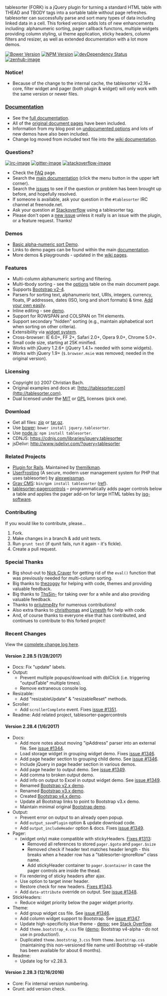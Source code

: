 tablesorter (FORK) is a jQuery plugin for turning a standard HTML table with THEAD and TBODY tags into a sortable table without page refreshes. tablesorter can successfully parse and sort many types of data including linked data in a cell. This forked version adds lots of new enhancements including: alphanumeric sorting, pager callback functons, multiple widgets providing column styling, ui theme application, sticky headers, column filters and resizer, as well as extended documentation with a lot more demos.

[![Bower Version][bower-image]][bower-url] [![NPM Version][npm-image]][npm-url] [![devDependency Status][david-dev-image]][david-dev-url] [![zenhub-image]][zenhub-url]

### Notice!

* Because of the change to the internal cache, the tablesorter v2.16+ core, filter widget and pager (both plugin &amp; widget) will only work with the same version or newer files.

### [Documentation](https://mottie.github.io/tablesorter/docs/)

* See the [full documentation](https://mottie.github.io/tablesorter/docs/).
* All of the [original document pages](http://tablesorter.com/docs/) have been included.
* Information from my blog post on [undocumented options](https://wowmotty.blogspot.com/2011/06/jquery-tablesorter-missing-docs.html) and lots of new demos have also been included.
* Change log moved from included text file into the [wiki documentation](https://github.com/Mottie/tablesorter/wiki/Changes).

### Questions?

[![irc-image]][irc-url] [![gitter-image]][gitter-url] [![stackoverflow-image]][stackoverflow-url]

* Check the [FAQ](https://github.com/Mottie/tablesorter/wiki/FAQ) page.
* Search the [main documentation](https://mottie.github.io/tablesorter/docs/) (click the menu button in the upper left corner).
* Search the [issues](https://github.com/Mottie/tablesorter/issues) to see if the question or problem has been brought up before, and hopefully resolved.
* If someone is available, ask your question in the `#tablesorter` IRC channel at freenode.net.
* Ask your question at [Stackoverflow](https://stackoverflow.com/questions/tagged/tablesorter) using a tablesorter tag.
* Please don't open a [new issue](https://github.com/Mottie/tablesorter/issues) unless it really is an issue with the plugin, or a feature request. Thanks!

### Demos

* [Basic alpha-numeric sort Demo](https://mottie.github.io/tablesorter/).
* Links to demo pages can be found within the main [documentation](https://mottie.github.io/tablesorter/docs/).
* More demos & playgrounds - updated in the [wiki pages](https://github.com/Mottie/tablesorter/wiki).

### Features

* Multi-column alphanumeric sorting and filtering.
* Multi-tbody sorting - see the [options](https://mottie.github.io/tablesorter/docs/index.html#options) table on the main document page.
* Supports [Bootstrap v2-4](https://mottie.github.io/tablesorter/docs/example-option-theme-bootstrap-v3.html).
* Parsers for sorting text, alphanumeric text, URIs, integers, currency, floats, IP addresses, dates (ISO, long and short formats) &amp; time. [Add your own easily](https://mottie.github.io/tablesorter/docs/example-parsers.html).
* Inline editing - see [demo](https://mottie.github.io/tablesorter/docs/example-widget-editable.html).
* Support for ROWSPAN and COLSPAN on TH elements.
* Support secondary "hidden" sorting (e.g., maintain alphabetical sort when sorting on other criteria).
* Extensibility via [widget system](https://mottie.github.io/tablesorter/docs/example-widgets.html).
* Cross-browser: IE 6.0+, FF 2+, Safari 2.0+, Opera 9.0+, Chrome 5.0+.
* Small code size, starting at 25K minified.
* Works with jQuery 1.2.6+ (jQuery 1.4.1+ needed with some widgets).
* Works with jQuery 1.9+ (`$.browser.msie` was removed; needed in the original version).

### Licensing

* Copyright (c) 2007 Christian Bach.
* Original examples and docs at: [http://tablesorter.com](http://tablesorter.com).
* Dual licensed under the [MIT](https://opensource.org/licenses/mit-license.php) or [GPL](https://www.gnu.org/licenses/gpl.html) licenses (pick one).

### Download

* Get all files: [zip](https://github.com/Mottie/tablesorter/archive/master.zip) or [tar.gz](https://github.com/Mottie/tablesorter/archive/master.tar.gz).
* Use [bower](https://bower.io/): `bower install jquery.tablesorter`.
* Use [node.js](https://nodejs.org/): `npm install tablesorter`.
* CDNJS: https://cdnjs.com/libraries/jquery.tablesorter
* jsDelivr: http://www.jsdelivr.com/?query=tablesorter

### Related Projects

* [Plugin for Rails](https://github.com/themilkman/jquery-tablesorter-rails). Maintained by [themilkman](https://github.com/themilkman).
* [UserFrosting](https://github.com/alexweissman/UserFrosting) (A secure, modern user management system for PHP that uses tablesorter) by [alexweissman](https://github.com/alexweissman).
* [Grav CMS](https://getgrav.org/): `bin/gpm install tablesorter` ([ref](https://github.com/Perlkonig/grav-plugin-tablesorter)).
* [tablesorter-pagercontrols](https://github.com/isg-software/tablesorter-pagercontrols) &ndash; programmatically adds pager controls below a table and applies the pager add-on for large HTML tables by [isg-software](https://github.com/isg-software).

### Contributing

If you would like to contribute, please...

1. Fork.
2. Make changes in a branch & add unit tests.
3. Run `grunt test` (if qunit fails, run it again - it's fickle).
4. Create a pull request.

### Special Thanks

* Big shout-out to [Nick Craver](https://github.com/NickCraver) for getting rid of the `eval()` function that was previously needed for multi-column sorting.
* Big thanks to [thezoggy](https://github.com/thezoggy) for helping with code, themes and providing valuable feedback.
* Big thanks to [ThsSin-](https://github.com/TheSin-) for taking over for a while and also providing valuable feedback.
* Thanks to [prijutme4ty](https://github.com/prijutme4ty) for numerous contributions!
* Also extra thanks to [christhomas](https://github.com/christhomas) and [Lynesth](https://github.com/Lynesth) for help with code.
* And, of course thanks to everyone else that has contributed, and continues to contribute to this forked project!

[npm-url]: https://npmjs.org/package/tablesorter
[npm-image]: https://img.shields.io/npm/v/tablesorter.svg
[david-dev-url]: https://david-dm.org/Mottie/tablesorter?type=dev
[david-dev-image]: https://img.shields.io/david/dev/Mottie/tablesorter.svg
[bower-url]: http://bower.io/search/?q=jquery.tablesorter
[bower-image]: https://img.shields.io/bower/v/jquery.tablesorter.svg
[zenhub-url]: https://zenhub.io
[zenhub-image]: https://cdn.jsdelivr.net/gh/Mottie/tablesorter@master/docs/img/zenhub-badge.svg

[irc-url]: https://kiwiirc.com/client/irc.freenode.net#tablesorter
[irc-image]: https://img.shields.io/badge/irc-%23tablesorter-yellowgreen.svg
[gitter-url]: https://gitter.im/Mottie/tablesorter
[gitter-image]: https://img.shields.io/badge/GITTER-join%20chat-yellowgreen.svg
[stackoverflow-url]: http://stackoverflow.com/questions/tagged/tablesorter
[stackoverflow-image]: https://img.shields.io/badge/stackoverflow-tablesorter-blue.svg

### Recent Changes

View the [complete change log here](https://github.com/Mottie/tablesorter/wiki/Changes).

#### <a name="v2.28.5">Version 2.28.5</a> (1/28/2017)

* Docs: Fix "update" labels.
* Output:
  * Prevent multiple popups/download with dblClick (i.e. triggering "outputTable" multiple times).
  * Remove extraneous console log.
* Resizable:
  * Add "resizableUpdate" & "resizableReset" methods.
* Scroller:
  * Add `scrollerComplete` event. Fixes [issue #1351](https://github.com/Mottie/tablesorter/issues/1351).
* Readme: Add related project, tablesorter-pagercontrols

#### <a name="v2.28.4">Version 2.28.4</a> (1/6/2017)

* Docs:
  * Add more notes about moving "ipAddress" parser into an external file. See [issue #1344](https://github.com/Mottie/tablesorter/issues/1344).
  * Load storage widget in grouping widget demo. Fixes [issue #1346](https://github.com/Mottie/tablesorter/issues/1346).
  * Add page header section to grouping child demo. See [issue #1346](https://github.com/Mottie/tablesorter/issues/1346).
  * Include jQuery in page header section in various demos.
  * Add page header to output demo. See [issue #1349](https://github.com/Mottie/tablesorter/issues/1349).
  * Add comma to broken output demo.
  * Add info on output to Excel in output widget demo. See [issue #1349](https://github.com/Mottie/tablesorter/issues/1349).
  * Renamed [Bootstrap v2.x demo](https://mottie.github.io/tablesorter/docs/example-option-theme-bootstrap-v2.html).
  * Renamed [Bootstrap v3.x demo](https://mottie.github.io/tablesorter/docs/example-option-theme-bootstrap-v3.html).
  * Created [Bootstrap v4.x demo](https://mottie.github.io/tablesorter/docs/example-option-theme-bootstrap-v4.html).
  * Update all Bootstrap links to point to Bootstrap v3.x demo.
  * Maintain minimal original [Bootstrap demo](https://mottie.github.io/tablesorter/docs/example-widget-bootstrap-theme.html).
* Output:
  * Prevent error on output to an already open popup.
  * Add `output_savePlugin` option &amp; update download code.
  * Add `output_includeHeader` option &amp; docs. Fixes [issue #1349](https://github.com/Mottie/tablesorter/issues/1349).
* Pager:
  * (widget only) make compatible with stickyHeaders. [Fixes #1313](https://github.com/Mottie/tablesorter/issues/1313):
    * Removed all references to stored `pager.$goto` and `pager.$size`
    * Removed check if header text matches header length - this breaks when a header row has a "tablesorter-ignoreRow" class name.
    * Add stickyHeader container to `pager.$container` in case the pager controls are inside the thead.
  * Fix rendering of sticky headers after ajax.
  * Use option to target inner header.
  * Restore check for new headers. [Fixes #1343](https://github.com/Mottie/tablesorter/issues/1343).
  * Add `data-attribute` override on output. See [issue #1348](https://github.com/Mottie/tablesorter/issues/1348).
* StickHeaders:
  * Reduce widget priority below the pager widget priority.
* Theme:
  * Add group widget css file. See [issue #1346](https://github.com/Mottie/tablesorter/issues/1346).
  * Add column widget support to Bootstrap. See [issue #1347](https://github.com/Mottie/tablesorter/issues/1347).
  * Update high-specificity blue theme - [demo](https://jsfiddle.net/Mottie/k9uasLc7/); see [Stack Overflow](http://stackoverflow.com/q/41472634/145346).
  * Add `theme.bootstrap_4.css` file ([demo](https://mottie.github.io/tablesorter/docs/example-option-theme-bootstrap-v4.html); Bootstrap v4-alpha - do not use in production!).
  * Duplicated `theme.bootstrap_3.css` from `theme.bootstrap.css` (maintaining this non-versioned file name until Bootstrap v4-stable has been available for about 6 months).
* Readme:
  * Update log for v2.28.3.

#### <a name="v2.28.3">Version 2.28.3</a> (12/16/2016)

* Core: Fix internal version numbering.
* Grunt: add version check.
